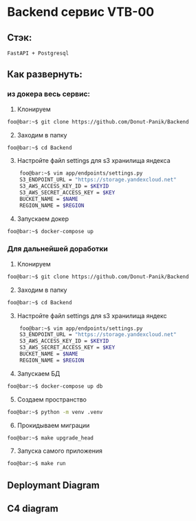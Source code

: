 # Backend сервис VTB-00

## Стэк:
    FastAPI + Postgresql
## Как развернуть:
###   из докера весь сервис:
1. Клонируем
```bash
foo@bar:~$ git clone https://github.com/Donut-Panik/Backend
```
2. Заходим в папку
```bash
foo@bar:~$ cd Backend
```
3. Настройте файл settings для s3 хранилища яндекса
```bash
    foo@bar:~$ vim app/endpoints/settings.py
    S3_ENDPOINT_URL = "https://storage.yandexcloud.net"
    S3_AWS_ACCESS_KEY_ID = $KEYID
    S3_AWS_SECRET_ACCESS_KEY = $KEY
    BUCKET_NAME = $NAME
    REGION_NAME = $REGION
```
4. Запускаем докер
```bash
foo@bar:~$ docker-compose up
```
###  Для дальнейшей доработки
1. Клонируем
```bash
foo@bar:~$ git clone https://github.com/Donut-Panik/Backend
```
2. Заходим в папку
```bash
foo@bar:~$ cd Backend
```
3. Настройте файл settings для s3 хранилища яндекс
```bash
    foo@bar:~$ vim app/endpoints/settings.py
    S3_ENDPOINT_URL = "https://storage.yandexcloud.net"
    S3_AWS_ACCESS_KEY_ID = $KEYID
    S3_AWS_SECRET_ACCESS_KEY = $KEY
    BUCKET_NAME = $NAME
    REGION_NAME = $REGION
```
4. Запускаем БД
```bash
foo@bar:~$ docker-compose up db
```
5. Создаем пространство
```bash
foo@bar:~$ python -m venv .venv
```
6. Прокидываем миграции
```bash
foo@bar:~$ make upgrade_head
```
7. Запуска самого приложения
```bash
foo@bar:~$ make run
```
## Deploymant Diagram


## C4 diagram 